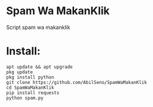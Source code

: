 # Spam Wa MakanKlik
Script spam wa makanklik
# Install:
```
apt update && apt upgrade
pkg update
pkg install python
git clone https://github.com/AbilSeno/SpamWaMakanKlik
cd SpamWaMakanKlik
pip install requests
python spam.py
```
